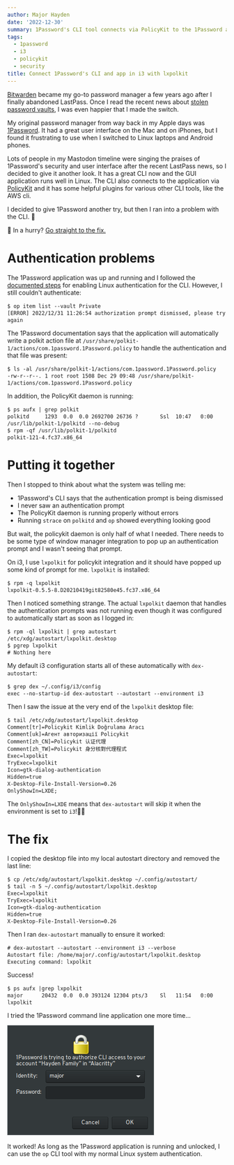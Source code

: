 ```yaml
---
author: Major Hayden
date: '2022-12-30'
summary: 1Password's CLI tool connects via PolicyKit to the 1Password application for authentication, but this isn't the easiest in i3. 🔑 
tags:
  - 1password
  - i3
  - policykit
  - security
title: Connect 1Password's CLI and app in i3 with lxpolkit 
---
```


[Bitwarden](https://bitwarden.com/) became my go-to password manager a few years ago after I finally abandoned LastPass.
Once I read the recent news about [stolen password vaults](https://www.theverge.com/2022/12/28/23529547/lastpass-vault-breach-disclosure-encryption-cybersecurity-rebuttal), I was even happier that I made the switch.

My original password manager from way back in my Apple days was [1Password](https://1password.com/).
It had a great user interface on the Mac and on iPhones, but I found it frustrating to use when I switched to Linux laptops and Android phones.

Lots of people in my Mastodon timeline were singing the praises of 1Password's security and user interface after the recent LastPass news, so I decided to give it another look.
It has a great CLI now and the GUI application runs well in Linux.
The CLI also connects to the application via [PolicyKit](https://policykit.org/) and it has some helpful plugins for various other CLI tools, like the AWS cli.

I decided to give 1Password another try, but then I ran into a problem with the CLI. 🤔

🏃 In a hurry? [Go straight to the fix.](#the-fix)

# Authentication problems

The 1Password application was up and running and I followed the [documented steps](https://support.1password.com/system-authentication-linux/) for enabling Linux authentication for the CLI.
However, I still couldn't authenticate:

```console
$ op item list --vault Private
[ERROR] 2022/12/31 11:26:54 authorization prompt dismissed, please try again
```

The 1Password documentation says that the application will automatically write a polkit action file at `/usr/share/polkit-1/actions/com.1password.1Password.policy` to handle the authentication and that file was present:

```console
$ ls -al /usr/share/polkit-1/actions/com.1password.1Password.policy
-rw-r--r--. 1 root root 1508 Dec 29 09:48 /usr/share/polkit-1/actions/com.1password.1Password.policy
```

In addition, the PolicyKit daemon is running:

```console
$ ps aufx | grep polkit
polkitd     1293  0.0  0.0 2692700 26736 ?       Ssl  10:47   0:00 /usr/lib/polkit-1/polkitd --no-debug
$ rpm -qf /usr/lib/polkit-1/polkitd
polkit-121-4.fc37.x86_64
```

# Putting it together

Then I stopped to think about what the system was telling me:

* 1Password's CLI says that the authentication prompt is being dismissed
* I never saw an authentication prompt
* The PolicyKit daemon is running properly without errors
* Running `strace` on `polkitd` and `op` showed everything looking good

But wait, the policykit daemon is only half of what I needed.
There needs to be some type of window manager integration to pop up an authentication prompt and I wasn't seeing that prompt.

On i3, I use `lxpolkit` for policykit integration and it should have popped up some kind of prompt for me.
`lxpolkit` is installed:

```console
$ rpm -q lxpolkit
lxpolkit-0.5.5-8.D20210419git82580e45.fc37.x86_64
```

Then I noticed something strange.
The actual `lxpolkit` daemon that handles the authentication prompts was not running even though it was configured to automatically start as soon as I logged in:

```console
$ rpm -ql lxpolkit | grep autostart
/etc/xdg/autostart/lxpolkit.desktop
$ pgrep lxpolkit
# Nothing here
```

My default i3 configuration starts all of these automatically with `dex-autostart`:

```console
$ grep dex ~/.config/i3/config
exec --no-startup-id dex-autostart --autostart --environment i3
```

Then I saw the issue at the very end of the `lxpolkit` desktop file:

```console
$ tail /etc/xdg/autostart/lxpolkit.desktop
Comment[tr]=Policykit Kimlik Doğrulama Aracı
Comment[uk]=Агент авторизації Policykit
Comment[zh_CN]=Policykit 认证代理
Comment[zh_TW]=Policykit 身分核對代理程式
Exec=lxpolkit
TryExec=lxpolkit
Icon=gtk-dialog-authentication
Hidden=true
X-Desktop-File-Install-Version=0.26
OnlyShowIn=LXDE;
```

The `OnlyShowIn=LXDE` means that `dex-autostart` will skip it when the environment is set to `i3`!🤦‍♂️

# The fix

I copied the desktop file into my local autostart directory and removed the last line:

```console
$ cp /etc/xdg/autostart/lxpolkit.desktop ~/.config/autostart/
$ tail -n 5 ~/.config/autostart/lxpolkit.desktop
Exec=lxpolkit
TryExec=lxpolkit
Icon=gtk-dialog-authentication
Hidden=true
X-Desktop-File-Install-Version=0.26
```

Then I ran `dex-autostart` manually to ensure it worked:

```console
# dex-autostart --autostart --environment i3 --verbose
Autostart file: /home/major/.config/autostart/lxpolkit.desktop
Executing command: lxpolkit
```

Success!

```console
$ ps aufx |grep lxpolkit
major      20432  0.0  0.0 393124 12304 pts/3    Sl   11:54   0:00 lxpolkit
```

I tried the 1Password command line application one more time...

![1Password auth prompt via policykit](auth-prompt.png)

It worked!
As long as the 1Password application is running and unlocked, I can use the `op` CLI tool with my normal Linux system authentication.
